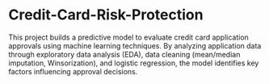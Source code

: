 # Credit-Card-Risk-Protection
This project builds a predictive model to evaluate credit card application approvals using machine learning techniques. By analyzing application data through exploratory data analysis (EDA), data cleaning (mean/median imputation, Winsorization), and logistic regression, the model identifies key factors influencing approval decisions.
